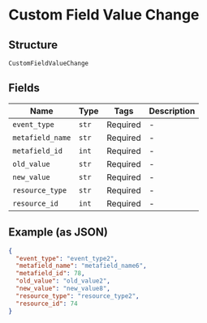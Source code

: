 
# Custom Field Value Change

## Structure

`CustomFieldValueChange`

## Fields

| Name | Type | Tags | Description |
|  --- | --- | --- | --- |
| `event_type` | `str` | Required | - |
| `metafield_name` | `str` | Required | - |
| `metafield_id` | `int` | Required | - |
| `old_value` | `str` | Required | - |
| `new_value` | `str` | Required | - |
| `resource_type` | `str` | Required | - |
| `resource_id` | `int` | Required | - |

## Example (as JSON)

```json
{
  "event_type": "event_type2",
  "metafield_name": "metafield_name6",
  "metafield_id": 78,
  "old_value": "old_value2",
  "new_value": "new_value8",
  "resource_type": "resource_type2",
  "resource_id": 74
}
```

